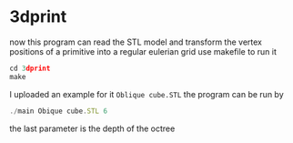 # 3dprint
now this program can read the STL model and transform the vertex positions of a primitive into a regular eulerian grid
use makefile to run it
``` javascript
cd 3dprint
make
```
I uploaded an example for it `Oblique cube.STL`
the program can be run by
``` javascript
./main Obique cube.STL 6
```
the last parameter is the depth of the octree
